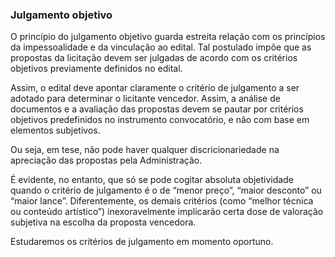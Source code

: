 ### Julgamento objetivo
O princípio do julgamento objetivo guarda estreita relação com os princípios da impessoalidade e da vinculação
ao edital. Tal postulado impõe que as propostas da licitação devem ser julgadas de acordo com os critérios
objetivos previamente definidos no edital.

Assim, o edital deve apontar claramente o critério de julgamento a ser adotado para determinar o licitante
vencedor. Assim, a análise de documentos e a avaliação das propostas devem se pautar por critérios objetivos
predefinidos no instrumento convocatório, e não com base em elementos subjetivos.

Ou seja, em tese, não pode haver qualquer discricionariedade na apreciação das propostas pela Administração.

É evidente, no entanto, que só se pode cogitar absoluta objetividade quando o critério de julgamento é o de
“menor preço”, “maior desconto” ou “maior lance”. Diferentemente, os demais critérios (como “melhor técnica
ou conteúdo artístico”) inexoravelmente implicarão certa dose de valoração subjetiva na escolha da proposta
vencedora.

Estudaremos os critérios de julgamento em momento oportuno.